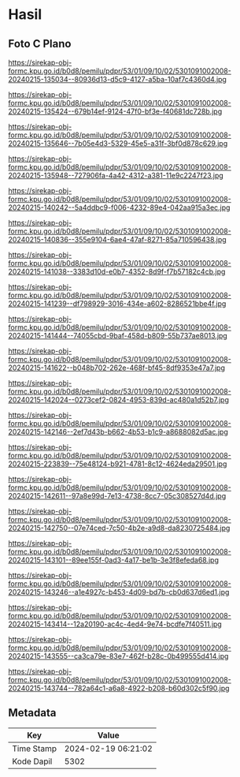# Hasil

## Foto C Plano

https://sirekap-obj-formc.kpu.go.id/b0d8/pemilu/pdpr/53/01/09/10/02/5301091002008-20240215-135034--80936d13-d5c9-4127-a5ba-10af7c4360d4.jpg

https://sirekap-obj-formc.kpu.go.id/b0d8/pemilu/pdpr/53/01/09/10/02/5301091002008-20240215-135424--679b14ef-9124-47f0-bf3e-f40681dc728b.jpg

https://sirekap-obj-formc.kpu.go.id/b0d8/pemilu/pdpr/53/01/09/10/02/5301091002008-20240215-135646--7b05e4d3-5329-45e5-a31f-3bf0d878c629.jpg

https://sirekap-obj-formc.kpu.go.id/b0d8/pemilu/pdpr/53/01/09/10/02/5301091002008-20240215-135948--727906fa-4a42-4312-a381-11e9c2247f23.jpg

https://sirekap-obj-formc.kpu.go.id/b0d8/pemilu/pdpr/53/01/09/10/02/5301091002008-20240215-140242--5a4ddbc9-f006-4232-89e4-042aa915a3ec.jpg

https://sirekap-obj-formc.kpu.go.id/b0d8/pemilu/pdpr/53/01/09/10/02/5301091002008-20240215-140836--355e9104-6ae4-47af-8271-85a710596438.jpg

https://sirekap-obj-formc.kpu.go.id/b0d8/pemilu/pdpr/53/01/09/10/02/5301091002008-20240215-141038--3383d10d-e0b7-4352-8d9f-f7b57182c4cb.jpg

https://sirekap-obj-formc.kpu.go.id/b0d8/pemilu/pdpr/53/01/09/10/02/5301091002008-20240215-141239--df798929-3016-434e-a602-8286521bbe4f.jpg

https://sirekap-obj-formc.kpu.go.id/b0d8/pemilu/pdpr/53/01/09/10/02/5301091002008-20240215-141444--74055cbd-9baf-458d-b809-55b737ae8013.jpg

https://sirekap-obj-formc.kpu.go.id/b0d8/pemilu/pdpr/53/01/09/10/02/5301091002008-20240215-141622--b048b702-262e-468f-bf45-8df9353e47a7.jpg

https://sirekap-obj-formc.kpu.go.id/b0d8/pemilu/pdpr/53/01/09/10/02/5301091002008-20240215-142024--0273cef2-0824-4953-839d-ac480a1d52b7.jpg

https://sirekap-obj-formc.kpu.go.id/b0d8/pemilu/pdpr/53/01/09/10/02/5301091002008-20240215-142146--2ef7d43b-b662-4b53-b1c9-a8688082d5ac.jpg

https://sirekap-obj-formc.kpu.go.id/b0d8/pemilu/pdpr/53/01/09/10/02/5301091002008-20240215-223839--75e48124-b921-4781-8c12-4624eda29501.jpg

https://sirekap-obj-formc.kpu.go.id/b0d8/pemilu/pdpr/53/01/09/10/02/5301091002008-20240215-142611--97a8e99d-7e13-4738-8cc7-05c308527d4d.jpg

https://sirekap-obj-formc.kpu.go.id/b0d8/pemilu/pdpr/53/01/09/10/02/5301091002008-20240215-142750--07e74ced-7c50-4b2e-a9d8-da8230725484.jpg

https://sirekap-obj-formc.kpu.go.id/b0d8/pemilu/pdpr/53/01/09/10/02/5301091002008-20240215-143101--89ee155f-0ad3-4a17-be1b-3e3f8efeda68.jpg

https://sirekap-obj-formc.kpu.go.id/b0d8/pemilu/pdpr/53/01/09/10/02/5301091002008-20240215-143246--a1e4927c-b453-4d09-bd7b-cb0d637d6ed1.jpg

https://sirekap-obj-formc.kpu.go.id/b0d8/pemilu/pdpr/53/01/09/10/02/5301091002008-20240215-143414--12a20190-ac4c-4ed4-9e74-bcdfe7f40511.jpg

https://sirekap-obj-formc.kpu.go.id/b0d8/pemilu/pdpr/53/01/09/10/02/5301091002008-20240215-143555--ca3ca79e-83e7-462f-b28c-0b499555d414.jpg

https://sirekap-obj-formc.kpu.go.id/b0d8/pemilu/pdpr/53/01/09/10/02/5301091002008-20240215-143744--782a64c1-a6a8-4922-b208-b60d302c5f90.jpg


## Metadata

| Key        | Value               |
| ---------- | ------------------- |
| Time Stamp | 2024-02-19 06:21:02 |
| Kode Dapil | 5302                |



